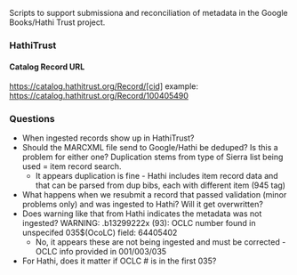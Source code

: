 Scripts to support submissiona and reconciliation of metadata in the Google Books/Hathi Trust project.

### HathiTrust
#### Catalog Record URL
https://catalog.hathitrust.org/Record/[cid]
example:
https://catalog.hathitrust.org/Record/100405490


### Questions
+ When ingested records show up in HathiTrust?
+ Should the MARCXML file send to Google/Hathi be deduped? Is this a problem for either one? Duplication stems from type of Sierra list being used = item record search.
  + It appears duplication is fine - Hathi includes item record data and that can be parsed from dup bibs, each with different item (945 tag)
+ What happens when we resubmit a record that passed validation (minor problems only) and was ingested to Hathi? Will it get overwritten?
+ Does warning like that from Hathi indicates the metadata was not ingested? WARNING: .b13299222x (93): OCLC number found in unspecifed 035$(OcoLC) field: 64405402
  + No, it appears these are not being ingested and must be corrected - OCLC info provided in 001/003/035
+ For Hathi, does it matter if OCLC # is in the first 035? 